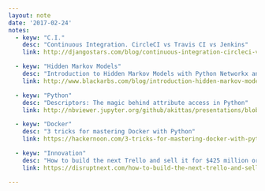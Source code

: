 ```yaml
---
layout: note
date: '2017-02-24'
notes:
  - keyw: "C.I."
    desc: "Continuous Integration. CircleCI vs Travis CI vs Jenkins"
    link: http://djangostars.com/blog/continuous-integration-circleci-vs-travisci-vs-jenkins/

  - keyw: "Hidden Markov Models"
    desc: "Introduction to Hidden Markov Models with Python Networkx and Sklearn"
    link: http://www.blackarbs.com/blog/introduction-hidden-markov-models-python-networkx-sklearn/2/9/2017

  - keyw: "Python"
    desc: "Descriptors: The magic behind attribute access in Python"
    link: http://nbviewer.jupyter.org/github/akittas/presentations/blob/master/pythess/descriptors/descriptors.ipynb

  - keyw: "Docker"
    desc: "3 tricks for mastering Docker with Python"
    link: https://hackernoon.com/3-tricks-for-mastering-docker-with-python-99876412348d#.ux21pd2v7

  - keyw: "Innovation"
    desc: "How to build the next Trello and sell it for $425 million or more"
    link: https://disruptnext.com/how-to-build-the-next-trello-and-sell-it-for-425-million-or-more-589045c9bd64#.36d2wfb99

---
```

